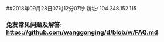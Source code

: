 ##2018年09月28日07时12分07秒 新址: 104.248.152.115
### 兔友常见问题及解答: https://github.com/wanggonging/d/blob/w/FAQ.md
